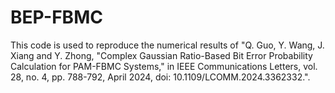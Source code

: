 # BEP-FBMC
This code is used to reproduce the numerical results of "Q. Guo, Y. Wang, J. Xiang and Y. Zhong, "Complex Gaussian Ratio-Based Bit Error Probability Calculation for PAM-FBMC Systems," in IEEE Communications Letters, vol. 28, no. 4, pp. 788-792, April 2024, doi: 10.1109/LCOMM.2024.3362332.".
